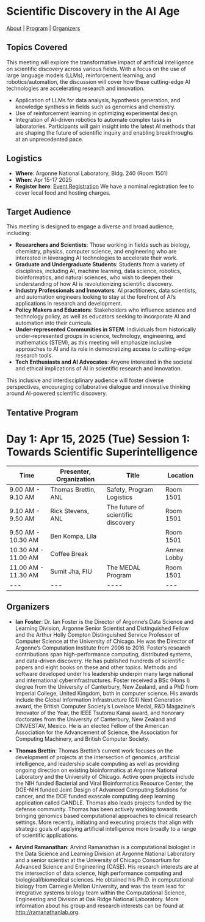# Scientific Discovery in the AI Age

[About](https://acadev.https://acadev.github.io/sdl-workshop-2024.github.io/index.md) | [Program](https://acadev.github.io/sdl-workshop-2024.github.io/program.md) | [Organizers](https://acadev.github.io/sdl-workshop-2024.github.io/organizers.md)

## Topics Covered
This meeting will explore the transformative impact of artificial intelligence on scientific discovery across various fields. With a focus on the use of large language models (LLMs), reinforcement learning, and robotics/automation, the discussion will cover how these cutting-edge AI technologies are accelerating research and innovation.
- Application of LLMs for data analysis, hypothesis generation, and knowledge synthesis in fields such as genomics and chemistry.
- Use of reinforcement learning in optimizing experimental design.
- Integration of AI-driven robotics to automate complex tasks in laboratories.
Participants will gain insight into the latest AI methods that are shaping the future of scientific inquiry and enabling breakthroughs at an unprecedented pace.

## Logistics 
- **Where**: Argonne National Laboratory, Bldg. 240 (Room 1501)
- **When**: Apr 15-17 2025
- **Register here**: [Event Registration](https://cvent.me/qAlKKZ)
We have a nominal registration fee to cover local food and hosting charges. 

## Target Audience

This meeting is designed to engage a diverse and broad audience, including:
- **Researchers and Scientists**: Those working in fields such as biology, chemistry, physics, computer science, and engineering who are interested in leveraging AI technologies to accelerate their work.
- **Graduate and Undergraduate Students**: Students from a variety of disciplines, including AI, machine learning, data science, robotics, bioinformatics, and natural sciences, who wish to deepen their understanding of how AI is revolutionizing scientific discovery.
- **Industry Professionals and Innovators**: AI practitioners, data scientists, and automation engineers looking to stay at the forefront of AI’s applications in research and development.
- **Policy Makers and Educators**: Stakeholders who influence science and technology policy, as well as educators seeking to incorporate AI and automation into their curricula.
- **Under-represented Communities in STEM**: Individuals from historically under-represented groups in science, technology, engineering, and mathematics (STEM), as this meeting will emphasize inclusive approaches to AI and its role in democratizing access to cutting-edge research tools.
- **Tech Enthusiasts and AI Advocates**: Anyone interested in the societal and ethical implications of AI in scientific research and innovation.

This inclusive and interdisciplinary audience will foster diverse perspectives, encouraging collaborative dialogue and innovative thinking around AI-powered scientific discovery.

## Tentative Program

# Day 1: Apr 15, 2025 (Tue) Session 1: Towards Scientific Superintelligence 
| Time                | Presenter, Organization   | Title                                | Location    |
| ---                 | ---                       | ---                                  | ---         |
| 9.00 AM - 9.10 AM   |  Thomas Brettin, ANL      |  Safety, Program Logistics           | Room 1501   |
| 9.10 AM - 9.50 AM   |  Rick Stevens, ANL        |  The future of scientific discovery  |  Room 1501  |
| 9.50 AM - 10.30 AM  |  Ben Kompa, Lila          |                                      |  Room 1501  | 
| 10.30 AM  - 11.00 AM|  Coffee Break             |                                      | Annex Lobby |
| 11.00 AM - 11.30 AM| Sumit Jha, FIU             | The MEDAL Program                    | Room 1501   |
|---                 | ---                        |  ----                                | ---         |


## Organizers
- **Ian Foster**: Dr. Ian Foster is the Director of Argonne’s Data Science and Learning Division, Argonne Senior Scientist and Distinguished Fellow and the Arthur Holly Compton Distinguished Service Professor of Computer Science at the University of Chicago.  He was the Director of Argonne’s Computation Institute from 2006 to 2016. Foster’s research contributions span high-performance computing, distributed systems, and data-driven discovery.  He has published hundreds of scientific papers and eight books on these and other topics.  Methods and software developed under his leadership underpin many large national and international cyberinfrastructures. Foster received a BSc (Hons I) degree from the University of Canterbury, New Zealand, and a PhD from Imperial College, United Kingdom, both in computer science.  His awards include the Global Information Infrastructure (GII) Next Generation award, the British Computer Society’s Lovelace Medal, R&D Magazine’s Innovator of the Year, the IEEE Tsutomu Kanai award, and honorary doctorates from the University of Canterbury, New Zealand and CINVESTAV, Mexico. He is an elected Fellow of the American Association for the Advancement of Science, the Association for Computing Machinery, and British Computer Society.
  
- **Thomas Brettin**: Thomas Brettin’s current work focuses on the development of projects at the intersection of genomics, artificial intelligence, and leadership scale computing as well as providing ongoing direction on existing bioinformatics at Argonne National Laboratory and the University of Chicago. Active open projects include the NIH funded Bacterial and Viral Bioinformatics Resource Center, the DOE-NIH funded Joint Design of Advanced Computing Solutions for cancer, and the DOE funded exascale computing deep learning application called CANDLE. Thomas also leads projects funded by the defense community. Thomas has been actively working towards bringing genomics based computational approaches to clinical research settings. More recently, initiating and executing projects that align with strategic goals of applying artificial intelligence more broadly to a range of scientific applications.
  
- **Arvind Ramanathan**: Arvind Ramanathan is a computational biologist in the Data Science and Learning Division at Argonne National Laboratory and a senior scientist at the University of Chicago Consortium for Advanced Science and Engineering (CASE). His research interests are at the intersection of data science, high performance computing and biological/biomedical sciences. He obtained his Ph.D. in computational biology from Carnegie Mellon University, and was the team lead for integrative systems biology team within the Computational Science, Engineering and Division at Oak Ridge National Laboratory.  More information about his group and research interests can be found at [http://​ramanathanlab​.org](https://ramanathanlab.org).
